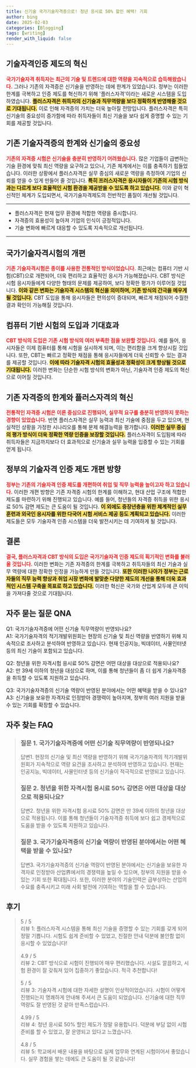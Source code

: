 ```yaml
---
title: 신기술 국가기술자격증으로! 청년 응시료 50% 할인 혜택! 기회
author: bing
date: 2025-02-03
categories: [Blogging]
tags: [writing]
render_with_liquid: false
---
```



<h2 id='기술자격인증제도혁신'>기술자격인증 제도의 혁신</h2>

<p><b><span style="color: #ee2323;">국가기술자격 취득자는 최근의 기술 및 트렌드에 대한 역량을 지속적으로 습득해왔습니다.</span></b> 그러나 기존의 자격증은 신기술을 반영하는 데에 한계가 있었습니다. 정부는 이러한 한계를 극복하고 인증 제도를 혁신하기 위해 '플러스자격'이라는 새로운 시스템을 도입하였습니다. <b><span style="background-color: #ffe066;">플러스자격은 취득자의 신기술과 직무역량을 보다 정확하게 반영해줄 것으로 기대됩니다.</span></b> 이로 인해 자격증의 가치는 더욱 높아질 전망입니다. 플러스자격은 특히 신기술의 중요성이 증가함에 따라 취득자들이 최신 기술을 보다 쉽게 증명할 수 있는 기회를 제공할 것입니다.</p>

<h2 id='기존기술자격증의한계'>기존 기술자격증의 한계와 신기술의 중요성</h2>

<p><b><span style="color: #ee2323;">기존의 자격증 시험은 신기술을 충분히 반영하기 어려웠습니다.</span></b> 많은 기업들이 급변하는 기술 환경에 맞춰 최신 역량을 요구하고 있으나, 기존 체계에서는 이를 충족하기 힘들었습니다. 이러한 상황에서 플러스자격은 실무 중심의 새로운 역량을 측정하여 기업의 신뢰를 얻을 수 있게 만들어 줄 것입니다. <b><span style="background-color: #ffe066;">특히 프러스자격은 응시자들이 기존의 시험 방식과는 다르게 보다 효율적인 시험 환경을 제공받을 수 있도록 하고 있습니다.</span></b> 이와 같이 혁신적인 체계가 도입되면서, 국가기술자격제도의 전반적인 품질이 개선될 것입니다.</p>

<hr />

<ul>
    <li>플러스자격은 현재 업무 환경에 적합한 역량을 중시합니다.</li>
    <li>자격증의 효용성이 높아져 기업의 인식이 긍정적입니다.</li>
    <li>기술 변화에 빠르게 대응할 수 있도록 지속적으로 개선됩니다.</li>
</ul>

<hr />

<h2 id='국가기술자격시험개편'>국가기술자격시험의 개편</h2>

<p><b><span style="color: #ee2323;">기존 기술자격시험은 종이를 사용한 전통적인 방식이었습니다.</span></b> 최근에는 컴퓨터 기반 시험(CBT)으로 개편되어, 더욱 편리하고 효율적인 응시가 가능해졌습니다. CBT 방식은 시험 응시자들에게 다양한 형태의 문제를 제공하여, 보다 정확한 평가가 이루어질 것입니다. <b><span style="background-color: #ffe066;">이와 같은 변화는 기술자격 시스템의 혁신을 의미하며, 기존 방식의 간극을 메우게 될 것입니다.</span></b> CBT 도입을 통해 응시자들은 편의성이 증대되며, 빠르게 채점되어 수월한 결과 확인이 가능해질 것입니다.</p>

<h2 id='컴퓨터기반시험'>컴퓨터 기반 시험의 도입과 기대효과</h2>

<p><b><span style="color: #ee2323;">CBT 방식의 도입은 기존 시험 방식의 여러 부족한 점을 보완할 것입니다.</span></b> 예를 들어, 응시자들은 이제 컴퓨터를 통해 시험을 실시하게 되며, 이는 편리함을 크게 향상시킬 것입니다. 또한, CBT는 빠르고 정확한 채점을 통해 응시자들에게 더욱 신뢰할 수 있는 결과를 제공할 것입니다. <b><span style="background-color: #ffe066;">이에 따라 기술자격 시험의 효율성과 정확성이 크게 향상될 것으로 기대됩니다.</span></b> 이러한 변화는 단순한 시험 방식의 변화가 아닌, 기술자격 인증 제도의 혁신으로 이어질 것입니다.</p>

<h2 id='플러스자격의혁신'>기존 자격증의 한계와 플러스자격의 혁신</h2>

<p><b><span style="color: #ee2323;">전통적인 자격증 시험은 이론 중심으로 진행되어, 실무적 요구를 충분히 반영하지 못하는 경향이 있었습니다.</span></b> 반면 플러스자격은 실무 능력과 최신 기술에 중점을 두고 있으며, 현실적인 상황을 가정한 시나리오를 통해 문제 해결능력을 평가합니다. <b><span style="background-color: #ffe066;">이러한 실무 중심의 평가 방식이 더욱 정확한 역량 인증을 보장할 것입니다.</span></b> 플러스자격이 도입됨에 따라 취득자들은 지금까지보다 더 효과적으로 신기술과 실무 능력을 입증할 수 있는 기회를 얻게 됩니다.</p>

<h2 id='정책개편방향'>정부의 기술자격 인증 제도 개편 방향</h2>

<p><b><span style="color: #ee2323;">정부는 기존의 기술자격 인증 제도를 개편하여 취업 및 직무 능력을 높이고자 하고 있습니다.</span></b> 이러한 개편 방향은 기존 자격증 시험의 한계를 이해하고, 현대 산업 구조에 적합한 제도를 마련하기 위해 진행되고 있습니다. 예를 들어, 청년들의 자격증 취득을 위한 응시료 50% 감면 제도는 큰 도움이 될 것입니다. <b><span style="background-color: #ffe066;">이 외에도 중장년층을 위한 체계적인 실무 훈련과 외국인 응시자를 위한 다국어 시험 서비스 제공 등도 계획되고 있습니다.</span></b> 이러한 제도들은 모두 기술자격 인증 시스템을 더욱 발전시키는 데 기여하게 될 것입니다.</p>

<h2 id='결론'>결론</h2>

<p><b><span style="color: #ee2323;">결국, 플러스자격과 CBT 방식의 도입은 국가기술자격 인증 제도의 획기적인 변화를 불러올 것입니다.</span></b> 이러한 변화는 기존 자격증의 한계를 극복하고 취득자들의 최신 기술과 실무 역량에 대한 정확한 인정을 가능하게 만들 것입니다. <b><span style="background-color: #ffe066;">또한 이러한 나아가 정부는 근로자들의 직무 능력 향상과 취업 시장 변화에 발맞춘 다양한 제도의 개선을 통해 더욱 효과적인 시스템 구축을 목표로 하고 있습니다.</span></b> 이러한 혁신은 국가와 산업계 모두에 큰 이익을 가져다줄 것으로 기대됩니다.</p>

<h2 id='자주하는질문'>자주 묻는 질문 QNA</h2>

<p>Q1: 국가기술자격증에 어떤 신기술 직무역량이 반영되나요?<br>
A1: 국가기술자격의 적기개발위원회는 현장의 신기술 및 최신 역량을 반영하기 위해 지속적으로 조사하고 분석하여 반영하고 있습니다. 현재 인공지능, 빅데이터, 사물인터넷 등의 최신 기술이 포함되고 있습니다.</p>

<p>Q2: 청년을 위한 자격시험 응시료 50% 감면은 어떤 대상을 대상으로 적용되나요?<br>
A2: 만 39세 이하의 청년을 대상으로 하며, 이를 통해 청년들이 좀 더 쉽게 기술자격증을 취득할 수 있도록 지원하고 있습니다.</p>

<p>Q3: 국가기술자격증의 신기술 역량이 반영된 분야에서는 어떤 혜택을 받을 수 있나요?<br>
A3: 신기술을 보유한 자격자로 인정받아 경쟁력이 높아지며, 정부의 여러 지원을 받을 수 있는 기회를 확장할 수 있습니다.</p>


<h2 id='자주_찾는_FAQ'>자주 찾는 FAQ</h2>
<div itemscope="" itemtype="https://schema.org/FAQPage"> 
<blockquote> 
<div itemscope="" itemprop="mainEntity" itemtype="https://schema.org/Question"> 
<h3 itemprop="name">질문 1. 국가기술자격증에 어떤 신기술 직무역량이 반영되나요?</h3> 
<div itemscope="" itemprop="acceptedAnswer" itemtype="https://schema.org/Answer"> 
<span itemprop="text"> 
<p>답변1. 현장의 신기술 및 최신 역량을 반영하기 위해 국가기술자격의 적기개발위원회가 지속적으로 역량 요건을 조사하고 분석하여 반영하고 있습니다. 현재는 인공지능, 빅데이터, 사물인터넷 등의 신기술이 적극적으로 반영되고 있습니다.</p> 
</span> 
</div> 
</div> 

<div itemscope="" itemprop="mainEntity" itemtype="https://schema.org/Question"> 
<h3 itemprop="name">질문 2. 청년을 위한 자격시험 응시료 50% 감면은 어떤 대상을 대상으로 적용되나요?</h3> 
<div itemscope="" itemprop="acceptedAnswer" itemtype="https://schema.org/Answer"> 
<span itemprop="text"> 
<p>답변2. 청년을 위한 자격시험 응시료 50% 감면은 만 39세 이하의 청년을 대상으로 적용됩니다. 이를 통해 청년들이 기술자격증 취득에 보다 쉽고 경제적으로 도움을 받을 수 있도록 지원하고 있습니다.</p> 
</span> 
</div> 
</div> 

<div itemscope="" itemprop="mainEntity" itemtype="https://schema.org/Question"> 
<h3 itemprop="name">질문 3. 국가기술자격증의 신기술 역량이 반영된 분야에서는 어떤 혜택을 받을 수 있나요?</h3> 
<div itemscope="" itemprop="acceptedAnswer" itemtype="https://schema.org/Answer"> 
<span itemprop="text"> 
<p>답변3. 국가기술자격증의 신기술 역량이 반영된 분야에서는 신기술을 보유한 자격자로 인정받아 산업界에서의 경쟁력을 높일 수 있으며, 정부의 지원을 받을 수 있는 기회 또한 확대됩니다. 또한, 이러한 분야의 기술인력은 급부상하는 산업의 수요를 충족시키고 미래 사회 발전에 기여하는 역할을 할 수 있습니다.</p> 
</span> 
</div> 
</div> 

</blockquote> 
</div>
<h2 id='후기'>후기</h2>
<div itemscope itemtype="https://schema.org/Product">
  <blockquote>
  <div itemprop="review" itemscope itemtype="https://schema.org/Review">
      <div itemprop="reviewRating" itemscope itemtype="https://schema.org/Rating"> <span itemprop="ratingValue">5</span> / <span itemprop="bestRating">5</span> </div>
      <span itemprop="reviewBody">리뷰 1: 플러스자격 시스템을 통해 최신 기술을 증명할 수 있는 기회를 갖게 되어 정말 기쁩니다. 시험도 쉽게 준비할 수 있었고, 친절한 안내 덕분에 불안함 없이 응시할 수 있었습니다!</span>
  </div>
  <br>
  <div itemprop="review" itemscope itemtype="https://schema.org/Review">
      <div itemprop="reviewRating" itemscope itemtype="https://schema.org/Rating"> <span itemprop="ratingValue">4.9</span> / <span itemprop="bestRating">5</span> </div>
      <span itemprop="reviewBody">리뷰 2: CBT 방식으로 시험이 진행되어 매우 편리했습니다. 시설도 깔끔하고, 시험 환경이 잘 갖춰져 있어 집중하기 좋았습니다. 적극 추천합니다!</span>
  </div>
  <br>
  <div itemprop="review" itemscope itemtype="https://schema.org/Review">
      <div itemprop="reviewRating" itemscope itemtype="https://schema.org/Rating"> <span itemprop="ratingValue">5</span> / <span itemprop="bestRating">5</span> </div>
      <span itemprop="reviewBody">리뷰 3: 기술자격 시험에 대한 자세한 설명이 인상적이었습니다. 시험이 어떻게 진행되는지 명쾌하게 안내해 주셔서 큰 도움이 되었습니다. 신기술에 대한 직무역량도 잘 반영된 것 같아 만족스럽습니다.</span>
  </div>
  <br>
  <div itemprop="review" itemscope itemtype="https://schema.org/Review">
      <div itemprop="reviewRating" itemscope itemtype="https://schema.org/Rating"> <span itemprop="ratingValue">4.99</span> / <span itemprop="bestRating">5</span> </div>
      <span itemprop="reviewBody">리뷰 4: 청년 응시료 50% 할인 제도가 정말 유용합니다. 덕분에 부담 없이 시험 준비를 할 수 있었고, 잘 운영되고 있다고 느꼈습니다.</span>
  </div>
  <br>
  <div itemprop="review" itemscope itemtype="https://schema.org/Review">
      <div itemprop="reviewRating" itemscope itemtype="https://schema.org/Rating"> <span itemprop="ratingValue">4.8</span> / <span itemprop="bestRating">5</span> </div>
      <span itemprop="reviewBody">리뷰 5: 학교에서 배운 내용을 바탕으로 실제 업무와 연계된 시험이어서 좋았습니다. 실무 경험을 쌓는 데에도 큰 도움이 될 것 같습니다!</span>
  </div>
  </blockquote>
</div>
